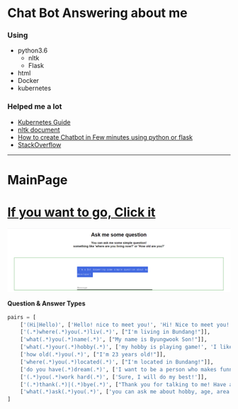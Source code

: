 # Chat Bot Answering about me

### Using
* python3.6
  * nltk
  * Flask
* html
* Docker
* kubernetes

### Helped me a lot
* [Kubernetes Guide](https://cloud.google.com/kubernetes-engine/docs)
* [nltk document](https://www.nltk.org/index.html)
* [How to create Chatbot in Few minutes using python or flask](https://mc.ai/how-create-chatbot-in-few-minutes-using-python-or-flask/)
* [StackOverflow](https://stackoverflow.com/)
---
# MainPage
# [If you want to go, Click it](http://34.80.44.54/)
<a href="#"><img src = "https://github.com/Wook-2/chatbot/blob/master/img/main%20page.PNG" width="600px"></a>

**Question & Answer Types**  
``` python  
pairs = [
    ['(Hi|Hello)', ['Hello! nice to meet you!', 'Hi! Nice to meet you!']],
    ['(.*)where(.*)you(.*)liv(.*)', ["I'm living in Bundang!"]],
    ['what(.*)you(.*)name(.*)', ["My name is Byungwook Son!"]],
    ['what(.*)your(.*)hobby(.*)', ['my hobby is playing game!', 'I like to playing soccer!']],
    ['how old(.*)you(.*)', ["I'm 23 years old!"]],
    ['where(.*)you(.*)located(.*)', ["I'm located in Bundang!"]],
    ['do you have(.*)dream(.*)', ['I want to be a person who makes funny game!']],
    ['(.*)you(.*)work hard(.*)', ['Sure, I will do my best!']],
    ['(.*)thank(.*)|(.*)bye(.*)', ["Thank you for talking to me! Have a nice day!"]],
    ['what(.*)ask(.*)you(.*)', ['you can ask me about hobby, age, area ..']]
]  
```

